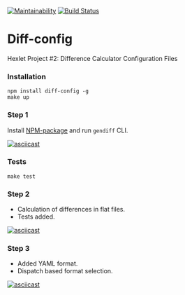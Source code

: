 
[![Maintainability](https://api.codeclimate.com/v1/badges/6d6bb69f1c54fd065294/maintainability)](https://codeclimate.com/github/zhabinka/diff-calculator/maintainability)
[![Build Status](https://travis-ci.org/zhabinka/diff-config.svg?branch=master)](https://travis-ci.org/zhabinka/diff-config)
# Diff-config

Hexlet Project #2: Difference Calculator Configuration Files

### Installation
```
npm install diff-config -g
make up
```

### Step 1

Install [NPM-package](https://www.npmjs.com/package/diff-config) and run `gendiff` CLI.

[![asciicast](https://asciinema.org/a/205287.png)](https://asciinema.org/a/205287)

### Tests

```
make test
```

### Step 2

- Calculation of differences in flat files.
- Tests added.

[![asciicast](https://asciinema.org/a/YLvuzoDSXymAoBgKiMB17LEtE.png)](https://asciinema.org/a/YLvuzoDSXymAoBgKiMB17LEtE)

### Step 3

- Added YAML format.
- Dispatch based format selection.

[![asciicast](https://asciinema.org/a/HwDmY0cyhWUeDJWiYti7MpQXp.png)](https://asciinema.org/a/HwDmY0cyhWUeDJWiYti7MpQXp)